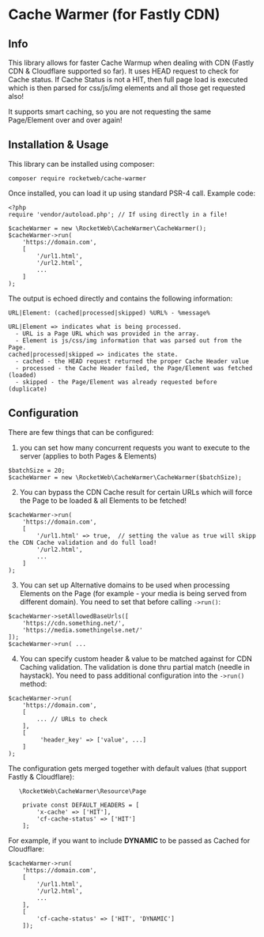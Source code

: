 # Cache Warmer (for Fastly CDN)

## Info
This library allows for faster Cache Warmup when dealing with CDN (Fastly CDN & Cloudflare supported so far). It uses 
HEAD request to check for 
Cache status. If Cache Status is not a HIT, then full page load is executed which is then parsed for css/js/img 
elements and all those get requested also!

It supports smart caching, so you are not requesting the same Page/Element over and over again!

## Installation & Usage
This library can be installed using composer:
```
composer require rocketweb/cache-warmer
```

Once installed, you can load it up using standard PSR-4 call. Example code:
```
<?php
require 'vendor/autoload.php'; // If using directly in a file!

$cacheWarmer = new \RocketWeb\CacheWarmer\CacheWarmer();
$cacheWarmer->run(
    'https://domain.com', 
    [
        '/url1.html',
        '/url2.html',
        ...
    ]
);
```
The output is echoed directly and contains the following information:
```
URL|Element: (cached|processed|skipped) %URL% - %message%

URL|Element => indicates what is being processed.
  - URL is a Page URL which was provided in the array.
  - Element is js/css/img information that was parsed out from the Page.
cached|processed|skipped => indicates the state.
  - cached - the HEAD request returned the proper Cache Header value
  - processed - the Cache Header failed, the Page/Element was fetched (loaded)
  - skipped - the Page/Element was already requested before (duplicate)
```


## Configuration
There are few things that can be configured:
1. you can set how many concurrent requests you want to execute to the server (applies to both Pages & Elements)
```
$batchSize = 20;
$cacheWarmer = new \RocketWeb\CacheWarmer\CacheWarmer($batchSize);
```
2. You can bypass the CDN Cache result for certain URLs which will force the Page to be loaded & all Elements to be 
   fetched!
```
$cacheWarmer->run(
    'https://domain.com', 
    [
        '/url1.html' => true,  // setting the value as true will skipp the CDN Cache validation and do full load!
        '/url2.html',
        ...
    ]
);
```
3. You can set up Alternative domains to be used when processing Elements on the Page (for example - your media is 
   being served from different domain). You need to set that before calling `->run()`:
```
$cacheWarmer->setAllowedBaseUrls([
    'https://cdn.something.net/',
    'https://media.somethingelse.net/'
]);
$cacheWarmer->run( ...
```
4. You can specify custom header & value to be matched against for CDN Caching validation. The validation is done thru 
   partial match (needle in haystack). You need to pass additional configuration into the `->run()` method:
```
$cacheWarmer->run(
    'https://domain.com',
    [
        ... // URLs to check
    ],
    [
         'header_key' => ['value', ...]
    ]
);
```

The configuration gets merged together with default values (that support Fastly & Cloudflare):
```
   \RocketWeb\CacheWarmer\Resource\Page

    private const DEFAULT_HEADERS = [
        'x-cache' => ['HIT'],
        'cf-cache-status' => ['HIT']
    ];
```

For example, if you want to include **DYNAMIC** to be passed as Cached for Cloudflare:
```
$cacheWarmer->run(
    'https://domain.com',
    [
        '/url1.html',
        '/url2.html',
        ...
    ],
    [
        'cf-cache-status' => ['HIT', 'DYNAMIC']
    ]);
```
